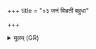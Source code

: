 +++
title = "०३ जनं बिभ्रती बहुधा"

+++
<details><summary>मूलम् (GR)</summary>

जनं बिभ्रती बहुधा विवाचसं  
नानाधर्माणं पृथिवी यथौकसम् ।  
सहस्रं धारा द्रविणस्य नो दुहां  
ध्रुवेव धेनुर् अनपस्फुरन्ती ॥
</details>